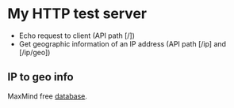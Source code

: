 # My HTTP test server

* Echo request to client (API path [/]) 
* Get geographic information of an IP address (API path [/ip] and [/ip/geo])

## IP to geo info

MaxMind free [database](https://www.maxmind.com/en/accounts/404644/geoip/downloads).
